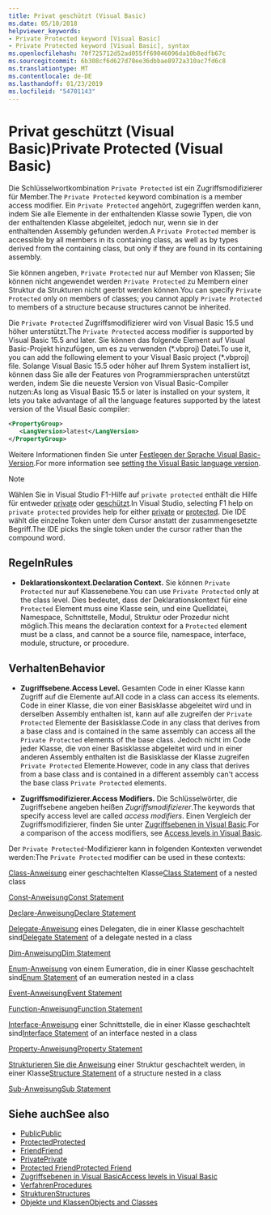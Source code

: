 ```yaml
---
title: Privat geschützt (Visual Basic)
ms.date: 05/10/2018
helpviewer_keywords:
- Private Protected keyword [Visual Basic]
- Private Protected keyword [Visual Basic], syntax
ms.openlocfilehash: 70f725712d52ad055ff69046096da10b8edfb67c
ms.sourcegitcommit: 6b308cf6d627d78ee36dbbae8972a310ac7fd6c8
ms.translationtype: MT
ms.contentlocale: de-DE
ms.lasthandoff: 01/23/2019
ms.locfileid: "54701143"
---
```

# <a name="private-protected-visual-basic"></a><span data-ttu-id="615ee-102">Privat geschützt (Visual Basic)</span><span class="sxs-lookup"><span data-stu-id="615ee-102">Private Protected (Visual Basic)</span></span>

<span data-ttu-id="615ee-103">Die Schlüsselwortkombination `Private Protected` ist ein Zugriffsmodifizierer für Member.</span><span class="sxs-lookup"><span data-stu-id="615ee-103">The `Private Protected` keyword combination is a member access modifier.</span></span> <span data-ttu-id="615ee-104">Ein `Private Protected` angehört, zugegriffen werden kann, indem Sie alle Elemente in der enthaltenden Klasse sowie Typen, die von der enthaltenden Klasse abgeleitet, jedoch nur, wenn sie in der enthaltenden Assembly gefunden werden.</span><span class="sxs-lookup"><span data-stu-id="615ee-104">A `Private Protected` member is accessible by all members in its containing class, as well as by types derived from the containing class, but only if they are found in its containing assembly.</span></span> 

<span data-ttu-id="615ee-105">Sie können angeben, `Private Protected` nur auf Member von Klassen; Sie können nicht angewendet werden `Private Protected` zu Membern einer Struktur da Strukturen nicht geerbt werden können.</span><span class="sxs-lookup"><span data-stu-id="615ee-105">You can specify `Private Protected` only on members of classes; you cannot apply `Private Protected` to members of a structure because structures cannot be inherited.</span></span>

<span data-ttu-id="615ee-106">Die `Private Protected` Zugriffsmodifizierer wird von Visual Basic 15.5 und höher unterstützt.</span><span class="sxs-lookup"><span data-stu-id="615ee-106">The `Private Protected` access modifier is supported by Visual Basic 15.5 and later.</span></span> <span data-ttu-id="615ee-107">Sie können das folgende Element auf Visual Basic-Projekt hinzufügen, um es zu verwenden (\*.vbproj) Datei.</span><span class="sxs-lookup"><span data-stu-id="615ee-107">To use it, you can add the following element to your Visual Basic project (\*.vbproj) file.</span></span> <span data-ttu-id="615ee-108">Solange Visual Basic 15.5 oder höher auf Ihrem System installiert ist, können dass Sie alle der Features von Programmiersprachen unterstützt werden, indem Sie die neueste Version von Visual Basic-Compiler nutzen:</span><span class="sxs-lookup"><span data-stu-id="615ee-108">As long as Visual Basic 15.5 or later is installed on your system, it lets you take advantage of all the language features supported by the latest version of the Visual Basic compiler:</span></span>

```xml
<PropertyGroup>
   <LangVersion>latest</LangVersion>
</PropertyGroup>
```

<span data-ttu-id="615ee-109">Weitere Informationen finden Sie unter [Festlegen der Sprache Visual Basic-Version](../../language-reference/configure-language-version.md).</span><span class="sxs-lookup"><span data-stu-id="615ee-109">For more information see [setting the Visual Basic language version](../../language-reference/configure-language-version.md).</span></span>

> [!NOTE]
> <span data-ttu-id="615ee-110">Wählen Sie in Visual Studio F1-Hilfe auf `private protected` enthält die Hilfe für entweder [private](private.md) oder [geschützt](protected.md).</span><span class="sxs-lookup"><span data-stu-id="615ee-110">In Visual Studio, selecting F1 help on `private protected` provides help for either [private](private.md) or [protected](protected.md).</span></span> <span data-ttu-id="615ee-111">Die IDE wählt die einzelne Token unter dem Cursor anstatt der zusammengesetzte Begriff.</span><span class="sxs-lookup"><span data-stu-id="615ee-111">The IDE picks the single token under the cursor rather than the compound word.</span></span>

## <a name="rules"></a><span data-ttu-id="615ee-112">Regeln</span><span class="sxs-lookup"><span data-stu-id="615ee-112">Rules</span></span>

- <span data-ttu-id="615ee-113">**Deklarationskontext.**</span><span class="sxs-lookup"><span data-stu-id="615ee-113">**Declaration Context.**</span></span> <span data-ttu-id="615ee-114">Sie können `Private Protected` nur auf Klassenebene.</span><span class="sxs-lookup"><span data-stu-id="615ee-114">You can use `Private Protected` only at the class level.</span></span> <span data-ttu-id="615ee-115">Dies bedeutet, dass der Deklarationskontext für eine `Protected` Element muss eine Klasse sein, und eine Quelldatei, Namespace, Schnittstelle, Modul, Struktur oder Prozedur nicht möglich.</span><span class="sxs-lookup"><span data-stu-id="615ee-115">This means the declaration context for a `Protected` element must be a class, and cannot be a source file, namespace, interface, module, structure, or procedure.</span></span>

## <a name="behavior"></a><span data-ttu-id="615ee-116">Verhalten</span><span class="sxs-lookup"><span data-stu-id="615ee-116">Behavior</span></span>

- <span data-ttu-id="615ee-117">**Zugriffsebene.**</span><span class="sxs-lookup"><span data-stu-id="615ee-117">**Access Level.**</span></span> <span data-ttu-id="615ee-118">Gesamten Code in einer Klasse kann Zugriff auf die Elemente auf.</span><span class="sxs-lookup"><span data-stu-id="615ee-118">All code in a class can access its elements.</span></span> <span data-ttu-id="615ee-119">Code in einer Klasse, die von einer Basisklasse abgeleitet wird und in derselben Assembly enthalten ist, kann auf alle zugreifen der `Private Protected` Elemente der Basisklasse.</span><span class="sxs-lookup"><span data-stu-id="615ee-119">Code in any class that derives from a base class and is contained in the same assembly can access all the `Private Protected` elements of the base class.</span></span> <span data-ttu-id="615ee-120">Jedoch nicht im Code jeder Klasse, die von einer Basisklasse abgeleitet wird und in einer anderen Assembly enthalten ist die Basisklasse der Klasse zugreifen `Private Protected` Elemente.</span><span class="sxs-lookup"><span data-stu-id="615ee-120">However, code in any class that derives from a base class and is contained in a different assembly can't access the base class `Private Protected` elements.</span></span>

- <span data-ttu-id="615ee-121">**Zugriffsmodifizierer.**</span><span class="sxs-lookup"><span data-stu-id="615ee-121">**Access Modifiers.**</span></span> <span data-ttu-id="615ee-122">Die Schlüsselwörter, die Zugriffsebene angeben heißen *Zugriffsmodifizierer*.</span><span class="sxs-lookup"><span data-stu-id="615ee-122">The keywords that specify access level are called *access modifiers*.</span></span> <span data-ttu-id="615ee-123">Einen Vergleich der Zugriffsmodifizierer, finden Sie unter [Zugriffsebenen in Visual Basic](../../../visual-basic/programming-guide/language-features/declared-elements/access-levels.md).</span><span class="sxs-lookup"><span data-stu-id="615ee-123">For a comparison of the access modifiers, see [Access levels in Visual Basic](../../../visual-basic/programming-guide/language-features/declared-elements/access-levels.md).</span></span>
  
 <span data-ttu-id="615ee-124">Der `Private Protected`-Modifizierer kann in folgenden Kontexten verwendet werden:</span><span class="sxs-lookup"><span data-stu-id="615ee-124">The `Private Protected` modifier can be used in these contexts:</span></span>  
  
 <span data-ttu-id="615ee-125">[Class-Anweisung](../../../visual-basic/language-reference/statements/class-statement.md) einer geschachtelten Klasse</span><span class="sxs-lookup"><span data-stu-id="615ee-125">[Class Statement](../../../visual-basic/language-reference/statements/class-statement.md) of a nested class</span></span>  
  
 [<span data-ttu-id="615ee-126">Const-Anweisung</span><span class="sxs-lookup"><span data-stu-id="615ee-126">Const Statement</span></span>](../../../visual-basic/language-reference/statements/const-statement.md)  
  
 [<span data-ttu-id="615ee-127">Declare-Anweisung</span><span class="sxs-lookup"><span data-stu-id="615ee-127">Declare Statement</span></span>](../../../visual-basic/language-reference/statements/declare-statement.md)  
  
 <span data-ttu-id="615ee-128">[Delegate-Anweisung](../../../visual-basic/language-reference/statements/delegate-statement.md) eines Delegaten, die in einer Klasse geschachtelt sind</span><span class="sxs-lookup"><span data-stu-id="615ee-128">[Delegate Statement](../../../visual-basic/language-reference/statements/delegate-statement.md) of a delegate nested in a class</span></span>  
  
 [<span data-ttu-id="615ee-129">Dim-Anweisung</span><span class="sxs-lookup"><span data-stu-id="615ee-129">Dim Statement</span></span>](../../../visual-basic/language-reference/statements/dim-statement.md)  
  
 <span data-ttu-id="615ee-130">[Enum-Anweisung](../../../visual-basic/language-reference/statements/enum-statement.md) von einem Eumeration, die in einer Klasse geschachtelt sind</span><span class="sxs-lookup"><span data-stu-id="615ee-130">[Enum Statement](../../../visual-basic/language-reference/statements/enum-statement.md) of an eumeration nested in a class</span></span> 
  
 [<span data-ttu-id="615ee-131">Event-Anweisung</span><span class="sxs-lookup"><span data-stu-id="615ee-131">Event Statement</span></span>](../../../visual-basic/language-reference/statements/event-statement.md)  
  
 [<span data-ttu-id="615ee-132">Function-Anweisung</span><span class="sxs-lookup"><span data-stu-id="615ee-132">Function Statement</span></span>](../../../visual-basic/language-reference/statements/function-statement.md)  
  
 <span data-ttu-id="615ee-133">[Interface-Anweisung](../../../visual-basic/language-reference/statements/interface-statement.md) einer Schnittstelle, die in einer Klasse geschachtelt sind</span><span class="sxs-lookup"><span data-stu-id="615ee-133">[Interface Statement](../../../visual-basic/language-reference/statements/interface-statement.md) of an interface nested in a class</span></span> 
  
 [<span data-ttu-id="615ee-134">Property-Anweisung</span><span class="sxs-lookup"><span data-stu-id="615ee-134">Property Statement</span></span>](../../../visual-basic/language-reference/statements/property-statement.md)  
  
 <span data-ttu-id="615ee-135">[Strukturieren Sie die Anweisung](../../../visual-basic/language-reference/statements/structure-statement.md) einer Struktur geschachtelt werden, in einer Klasse</span><span class="sxs-lookup"><span data-stu-id="615ee-135">[Structure Statement](../../../visual-basic/language-reference/statements/structure-statement.md) of a structure nested in a class</span></span> 
  
 [<span data-ttu-id="615ee-136">Sub-Anweisung</span><span class="sxs-lookup"><span data-stu-id="615ee-136">Sub Statement</span></span>](../../../visual-basic/language-reference/statements/sub-statement.md)  
  
## <a name="see-also"></a><span data-ttu-id="615ee-137">Siehe auch</span><span class="sxs-lookup"><span data-stu-id="615ee-137">See also</span></span>

- [<span data-ttu-id="615ee-138">Public</span><span class="sxs-lookup"><span data-stu-id="615ee-138">Public</span></span>](../../../visual-basic/language-reference/modifiers/public.md)
- [<span data-ttu-id="615ee-139">Protected</span><span class="sxs-lookup"><span data-stu-id="615ee-139">Protected</span></span>](../../../visual-basic/language-reference/modifiers/protected.md)
- [<span data-ttu-id="615ee-140">Friend</span><span class="sxs-lookup"><span data-stu-id="615ee-140">Friend</span></span>](friend.md)
- [<span data-ttu-id="615ee-141">Private</span><span class="sxs-lookup"><span data-stu-id="615ee-141">Private</span></span>](../../../visual-basic/language-reference/modifiers/private.md)
- [<span data-ttu-id="615ee-142">Protected Friend</span><span class="sxs-lookup"><span data-stu-id="615ee-142">Protected Friend</span></span>](./protected-friend.md)
- [<span data-ttu-id="615ee-143">Zugriffsebenen in Visual Basic</span><span class="sxs-lookup"><span data-stu-id="615ee-143">Access levels in Visual Basic</span></span>](../../../visual-basic/programming-guide/language-features/declared-elements/access-levels.md)
- [<span data-ttu-id="615ee-144">Verfahren</span><span class="sxs-lookup"><span data-stu-id="615ee-144">Procedures</span></span>](../../../visual-basic/programming-guide/language-features/procedures/index.md)
- [<span data-ttu-id="615ee-145">Strukturen</span><span class="sxs-lookup"><span data-stu-id="615ee-145">Structures</span></span>](../../../visual-basic/programming-guide/language-features/data-types/structures.md)
- [<span data-ttu-id="615ee-146">Objekte und Klassen</span><span class="sxs-lookup"><span data-stu-id="615ee-146">Objects and Classes</span></span>](../../../visual-basic/programming-guide/language-features/objects-and-classes/index.md)
